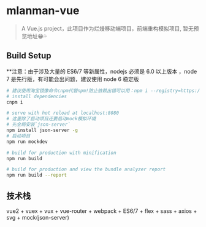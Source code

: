 # mlanman-vue

> A Vue.js project，此项目作为烂熳移动端项目，前端重构模拟项目, 暂无预览地址😁💦

## Build Setup
**注意：由于涉及大量的 ES6/7 等新属性，nodejs 必须是 6.0 以上版本 ，node 7 是先行版，有可能会出问题，建议使用 node 6 稳定版  
``` bash
# 建议使用淘宝镜像命令cnpm代替npm!防止依赖出错可以用：npm i --registry=https://registry.npm.taobao.org
# install dependencies
cnpm i

# serve with hot reload at localhost:8080
# 这里除了启动项目还要启动mock模拟环境
# 先全局安装`json-server`
npm install json-server -g
# 启动项目
npm run mockdev

# build for production with minification
npm run build

# build for production and view the bundle analyzer report
npm run build --report
```
## 技术栈
vue2 + vuex + vux + vue-router + webpack + ES6/7 + flex + sass + axios + svg + mock(json-server)
